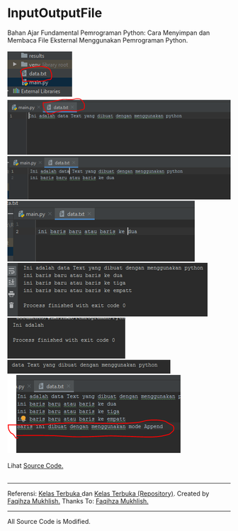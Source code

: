 # InputOutputFile
Bahan Ajar Fundamental Pemrograman Python: Cara Menyimpan dan Membaca File Eksternal Menggunakan Pemrograman Python.<br><br>
<img src="https://github.com/RizkyKhapidsyah/InputOutputFile/blob/master/results/001.PNG">
<img src="https://github.com/RizkyKhapidsyah/InputOutputFile/blob/master/results/002.PNG">
<img src="https://github.com/RizkyKhapidsyah/InputOutputFile/blob/master/results/003.PNG">
<img src="https://github.com/RizkyKhapidsyah/InputOutputFile/blob/master/results/004.PNG">
<img src="https://github.com/RizkyKhapidsyah/InputOutputFile/blob/master/results/005.PNG">
<img src="https://github.com/RizkyKhapidsyah/InputOutputFile/blob/master/results/006.PNG">
<img src="https://github.com/RizkyKhapidsyah/InputOutputFile/blob/master/results/007.PNG">
<img src="https://github.com/RizkyKhapidsyah/InputOutputFile/blob/master/results/008.PNG"><br><br>
Lihat <a href="https://github.com/RizkyKhapidsyah/InputOutputFile/blob/master/main.py">Source Code.</a><br><br>

-----
Referensi: <a href="https://www.youtube.com/user/faqihzamukhlish"> Kelas Terbuka </a> dan <a href="https://github.com/kelasterbuka"> Kelas Terbuka (Repository)</a>. Created by <a href="https://github.com/faqihza">Faqihza Mukhlish.</a> Thanks To: <a href="https://www.youtube.com/channel/UCRGHjysoCemh4y7tCJQs30w/about">Faqihza Mukhlish.</a><br>

-----
All Source Code is Modified.


